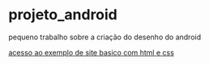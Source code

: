 # projeto_android
pequeno trabalho sobre a criação do desenho do android

[acesso ao exemplo de site basico com html e css](https://emersonaquino12.github.io/projeto_android/)

